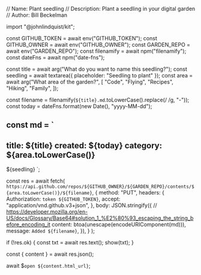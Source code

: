 // Name: Plant seedling
// Description: Plant a seedling in your digital garden
// Author: Bill Beckelman

import "@johnlindquist/kit";

const GITHUB_TOKEN = await env("GITHUB_TOKEN");
const GITHUB_OWNER = await env("GITHUB_OWNER");
const GARDEN_REPO = await env("GARDEN_REPO");
const filenamify = await npm("filenamify");
const dateFns = await npm("date-fns");

const title = await arg("What do you want to name this seedling?");
const seedling = await textarea({ placeholder: "Seedling to plant" });
const area = await arg("What area of the garden?", [
  "Code",
  "Flying",
  "Recipes",
  "Hiking",
  "Family",
]);

const filename = filenamify(`${title}.md`.toLowerCase().replace(/ /g, "-"));
const today = dateFns.format(new Date(), "yyyy-MM-dd");

const md = `
---
title: ${title}
created: ${today}
category: ${area.toLowerCase()}
---
${seedling}
`;

const res = await fetch(
  `https://api.github.com/repos/${GITHUB_OWNER}/${GARDEN_REPO}/contents/${area.toLowerCase()}/${filename}`,
  {
    method: "PUT",
    headers: {
      Authorization: `token ${GITHUB_TOKEN}`,
      accept: "application/vnd.github.v3+json",
    },
    body: JSON.stringify({
      // https://developer.mozilla.org/en-US/docs/Glossary/Base64#solution_1_%E2%80%93_escaping_the_string_before_encoding_it
      content: btoa(unescape(encodeURIComponent(md))),
      message: `Added ${filename}`,
    }),
  }
);

if (!res.ok) {
  const txt = await res.text();
  show(txt);
}

const { content } = await res.json();

await $`open ${content.html_url}`;